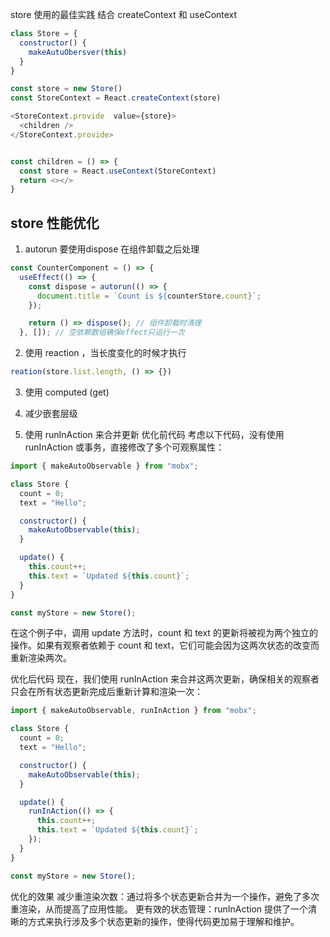 store 使用的最佳实践
结合 createContext 和 useContext
```js
class Store = {
  constructor() {
    makeAutuObersver(this)
  }
}

const store = new Store()
const StoreContext = React.createContext(store)

<StoreContext.provide  value={store}>
  <children />
</StoreContext.provide>


const children = () => {
  const store = React.useContext(StoreContext)
  return <></>
}

```
## store 性能优化

1. autorun 要使用dispose 在组件卸载之后处理

```js
const CounterComponent = () => {
  useEffect(() => {
    const dispose = autorun(() => {
      document.title = `Count is ${counterStore.count}`;
    });

    return () => dispose(); // 组件卸载时清理
  }, []); // 空依赖数组确保effect只运行一次
```
2. 使用 reaction ，当长度变化的时候才执行 
```js
reation(store.list.length, () => {})
```
3. 使用 computed  (get)

4. 减少嵌套层级

5. 使用 runInAction 来合并更新
优化前代码
考虑以下代码，没有使用 runInAction 或事务，直接修改了多个可观察属性：
```js
import { makeAutoObservable } from "mobx";

class Store {
  count = 0;
  text = "Hello";

  constructor() {
    makeAutoObservable(this);
  }

  update() {
    this.count++;
    this.text = `Updated ${this.count}`;
  }
}

const myStore = new Store();

```
在这个例子中，调用 update 方法时，count 和 text 的更新将被视为两个独立的操作。如果有观察者依赖于 count 和 text，它们可能会因为这两次状态的改变而重新渲染两次。

优化后代码
现在，我们使用 runInAction 来合并这两次更新，确保相关的观察者只会在所有状态更新完成后重新计算和渲染一次：
```js
import { makeAutoObservable, runInAction } from "mobx";

class Store {
  count = 0;
  text = "Hello";

  constructor() {
    makeAutoObservable(this);
  }

  update() {
    runInAction(() => {
      this.count++;
      this.text = `Updated ${this.count}`;
    });
  }
}

const myStore = new Store();

```
优化的效果
减少重渲染次数：通过将多个状态更新合并为一个操作，避免了多次重渲染，从而提高了应用性能。
更有效的状态管理：runInAction 提供了一个清晰的方式来执行涉及多个状态更新的操作，使得代码更加易于理解和维护。
